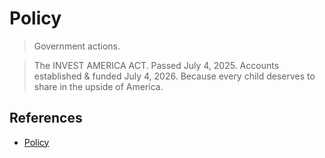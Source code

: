 # Policy

> Government actions.

> The INVEST AMERICA ACT. Passed July 4, 2025. Accounts established & funded July 4, 2026. Because every child deserves to share in the upside of America.

## References

- [Policy](https://en.wikipedia.org/wiki/Policy)
